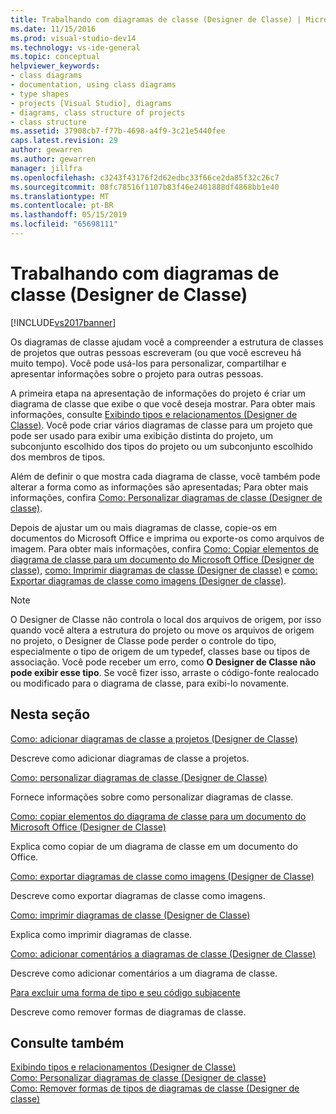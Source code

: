 ```yaml
---
title: Trabalhando com diagramas de classe (Designer de Classe) | Microsoft Docs
ms.date: 11/15/2016
ms.prod: visual-studio-dev14
ms.technology: vs-ide-general
ms.topic: conceptual
helpviewer_keywords:
- class diagrams
- documentation, using class diagrams
- type shapes
- projects [Visual Studio], diagrams
- diagrams, class structure of projects
- class structure
ms.assetid: 37908cb7-f77b-4698-a4f9-3c21e5440fee
caps.latest.revision: 29
author: gewarren
ms.author: gewarren
manager: jillfra
ms.openlocfilehash: c3243f43176f2d62edbc33f66ce2da85f32c26c7
ms.sourcegitcommit: 08fc78516f1107b83f46e2401888df4868bb1e40
ms.translationtype: MT
ms.contentlocale: pt-BR
ms.lasthandoff: 05/15/2019
ms.locfileid: "65698111"
---
```

# <a name="working-with-class-diagrams-class-designer"></a>Trabalhando com diagramas de classe (Designer de Classe)
[!INCLUDE[vs2017banner](../includes/vs2017banner.md)]

Os diagramas de classe ajudam você a compreender a estrutura de classes de projetos que outras pessoas escreveram (ou que você escreveu há muito tempo). Você pode usá-los para personalizar, compartilhar e apresentar informações sobre o projeto para outras pessoas.  
  
 A primeira etapa na apresentação de informações do projeto é criar um diagrama de classe que exibe o que você deseja mostrar. Para obter mais informações, consulte [Exibindo tipos e relacionamentos (Designer de Classe)](../ide/viewing-types-and-relationships-class-designer.md). Você pode criar vários diagramas de classe para um projeto que pode ser usado para exibir uma exibição distinta do projeto, um subconjunto escolhido dos tipos do projeto ou um subconjunto escolhido dos membros de tipos.  
  
 Além de definir o que mostra cada diagrama de classe, você também pode alterar a forma como as informações são apresentadas; Para obter mais informações, confira [Como: Personalizar diagramas de classe (Designer de classe)](../ide/how-to-customize-class-diagrams-class-designer.md).  
  
 Depois de ajustar um ou mais diagramas de classe, copie-os em documentos do Microsoft Office e imprima ou exporte-os como arquivos de imagem. Para obter mais informações, confira [Como: Copiar elementos de diagrama de classe para um documento do Microsoft Office (Designer de classe)](../ide/how-to-copy-class-diagram-elements-to-a-microsoft-office-document-class-designer.md), [como: Imprimir diagramas de classe (Designer de classe)](../ide/how-to-print-class-diagrams-class-designer.md) e [como: Exportar diagramas de classe como imagens (Designer de classe)](../ide/how-to-export-class-diagrams-as-images-class-designer.md).  
  
> [!NOTE]
> O Designer de Classe não controla o local dos arquivos de origem, por isso quando você altera a estrutura do projeto ou move os arquivos de origem no projeto, o Designer de Classe pode perder o controle do tipo, especialmente o tipo de origem de um typedef, classes base ou tipos de associação. Você pode receber um erro, como **O Designer de Classe não pode exibir esse tipo**. Se você fizer isso, arraste o código-fonte realocado ou modificado para o diagrama de classe, para exibi-lo novamente.  
  
## <a name="in-this-section"></a>Nesta seção  
 [Como: adicionar diagramas de classe a projetos (Designer de Classe)](../ide/how-to-add-class-diagrams-to-projects-class-designer.md)  
  
 Descreve como adicionar diagramas de classe a projetos.  
  
 [Como: personalizar diagramas de classe (Designer de Classe)](../ide/how-to-customize-class-diagrams-class-designer.md)  
  
 Fornece informações sobre como personalizar diagramas de classe.  
  
 [Como: copiar elementos do diagrama de classe para um documento do Microsoft Office (Designer de Classe)](../ide/how-to-copy-class-diagram-elements-to-a-microsoft-office-document-class-designer.md)  
  
 Explica como copiar de um diagrama de classe em um documento do Office.  
  
 [Como: exportar diagramas de classe como imagens (Designer de Classe)](../ide/how-to-export-class-diagrams-as-images-class-designer.md)  
  
 Descreve como exportar diagramas de classe como imagens.  
  
 [Como: imprimir diagramas de classe (Designer de Classe)](../ide/how-to-print-class-diagrams-class-designer.md)  
  
 Explica como imprimir diagramas de classe.  
  
 [Como: adicionar comentários a diagramas de classe (Designer de Classe)](../ide/how-to-add-comments-to-class-diagrams-class-designer.md)  
  
 Descreve como adicionar comentários a um diagrama de classe.  
  
 [Para excluir uma forma de tipo e seu código subjacente](../ide/how-to-customize-class-diagrams-class-designer.md#DeleteTypeShapeAndCode)  
  
 Descreve como remover formas de diagramas de classe.  
  
## <a name="see-also"></a>Consulte também  
 [Exibindo tipos e relacionamentos (Designer de Classe)](../ide/viewing-types-and-relationships-class-designer.md)   
 [Como: Personalizar diagramas de classe (Designer de classe)](../ide/how-to-customize-class-diagrams-class-designer.md)   
 [Como: Remover formas de tipos de diagramas de classe (Designer de classe)](https://msdn.microsoft.com/ae41897d-d066-4b8c-bb9b-05436e12ff39)
